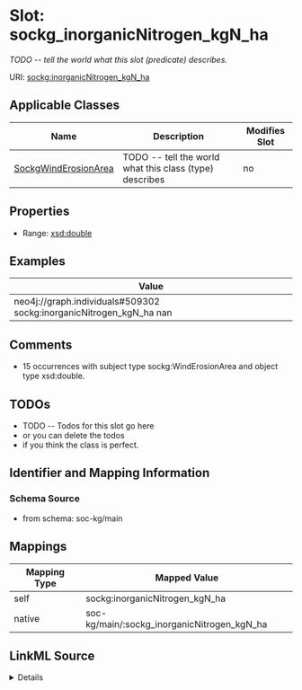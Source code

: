 

# Slot: sockg_inorganicNitrogen_kgN_ha


_TODO -- tell the world what this slot (predicate) describes._





URI: [sockg:inorganicNitrogen_kgN_ha](http://www.semanticweb.org/sockg/ontologies/2024/0/soil-carbon-ontology/inorganicNitrogen_kgN_ha)



<!-- no inheritance hierarchy -->





## Applicable Classes

| Name | Description | Modifies Slot |
| --- | --- | --- |
| [SockgWindErosionArea](../classes/SockgWindErosionArea.md) | TODO -- tell the world what this class (type) describes |  no  |







## Properties

* Range: [xsd:double](http://www.w3.org/2001/XMLSchema#double)






## Examples

| Value |
| --- |
| neo4j://graph.individuals#509302 sockg:inorganicNitrogen_kgN_ha nan |

## Comments

* 15 occurrences with subject type sockg:WindErosionArea and object type xsd:double.

## TODOs

* TODO -- Todos for this slot go here
* or you can delete the todos
* if you think the class is perfect.

## Identifier and Mapping Information







### Schema Source


* from schema: soc-kg/main




## Mappings

| Mapping Type | Mapped Value |
| ---  | ---  |
| self | sockg:inorganicNitrogen_kgN_ha |
| native | soc-kg/main/:sockg_inorganicNitrogen_kgN_ha |




## LinkML Source

<details>
```yaml
name: sockg_inorganicNitrogen_kgN_ha
description: TODO -- tell the world what this slot (predicate) describes.
todos:
- TODO -- Todos for this slot go here
- or you can delete the todos
- if you think the class is perfect.
comments:
- 15 occurrences with subject type sockg:WindErosionArea and object type xsd:double.
examples:
- value: neo4j://graph.individuals#509302 sockg:inorganicNitrogen_kgN_ha nan
from_schema: soc-kg/main
rank: 1000
slot_uri: sockg:inorganicNitrogen_kgN_ha
alias: sockg_inorganicNitrogen_kgN_ha
domain_of:
- sockg_WindErosionArea
range: double

```
</details>